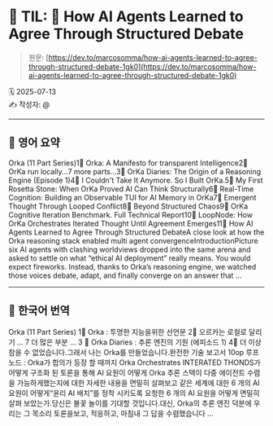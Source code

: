 # 📌 TIL: 🧠 How AI Agents Learned to Agree Through Structured Debate

> 원문: [https://dev.to/marcosomma/how-ai-agents-learned-to-agree-through-structured-debate-1gk0](https://dev.to/marcosomma/how-ai-agents-learned-to-agree-through-structured-debate-1gk0)

🗓 2025-07-13  
✍️ 작성자: @

---

## 🔹 영어 요약

Orka (11 Part Series)1🧠 Orka: A Manifesto for transparent Intelligence2🧠 OrKa run locally...7 more parts...3🧠 OrKa Diaries: The Origin of a Reasoning Engine (Episode 1)4🧠 I Couldn't Take It Anymore. So I Built OrKa.5🧠 My First Rosetta Stone: When OrKa Proved AI Can Think Structurally6🧠 Real-Time Cognition: Building an Observable TUI for AI Memory in OrKa7🧠 Emergent Thought Through Looped Conflict8🧠 Beyond Structured Chaos9🧠 OrKa Cognitive Iteration Benchmark. Full Technical Report10🧠 LoopNode: How OrKa Orchestrates Iterated Thought Until Agreement Emerges11🧠 How AI Agents Learned to Agree Through Structured DebateA close look at how the Orka reasoning stack enabled multi agent convergenceIntroductionPicture six AI agents with clashing worldviews dropped into the same arena and asked to settle on what “ethical AI deployment” really means. You would expect fireworks. Instead, thanks to Orka’s reasoning engine, we watched those voices debate, adapt, and finally converge on an answer that ...

---

## 🔸 한국어 번역

Orka (11 Part Series) 1🧠 Orka : 투명한 지능을위한 선언문 2🧠 오르카는 로컬로 달리기 ... 7 더 많은 부분 ... 3 🧠 Orka Diaries : 추론 엔진의 기원 (에피소드 1) 4🧠 더 이상 참을 수 없었습니다.그래서 나는 Orka를 만들었습니다.완전한 기술 보고서 10op 루프 노드 : Orka가 합의가 등장 할 때까지 Orka Orchestrates INTERATED THONDS가 어떻게 구조화 된 토론을 통해 AI 요원이 어떻게 Orka 추론 스택이 다중 에이전트 수렴을 가능하게했는지에 대한 자세한 내용을 면밀히 살펴보고 같은 세계에 대한 6 개의 AI 요원이 어떻게“윤리 AI 배치”를 정착 시키도록 요청한 6 개의 AI 요원을 어떻게 면밀히 살펴 보았는가.당신은 불꽃 놀이를 기대할 것입니다.대신, Orka의 추론 엔진 덕분에 우리는 그 목소리 토론을보고, 적응하고, 마침내 그 답을 수렴했습니다 ...
